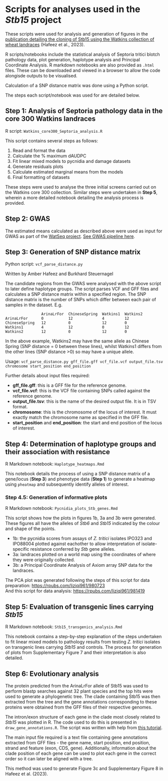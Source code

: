 # Scripts for analyses used in the _Stb15_ project
These scripts were used for analysis and generation of figures in the [publication detailing the cloning of Stb15 using the Watkins collection of wheat landraces](https://doi.org/10.1101/2023.09.11.557217) (Hafeez et al., 2023). 

R scripts/notebooks include the statistical analysis of Septoria tritici blotch pathology data, plot generation, haplotype analysis and Principal Coordinate Analysis. R markdown notebooks are also provided as `.html` files. These can be downloaded and viewed in a browser to allow the code alongisde outputs to be visualised.

Calculation of a SNP distance matrix was done using a Python script.

The steps each script/notebook was used for are detailed below.

## Step 1: Analysis of Septoria pathology data in the core 300 Watkins landraces
R script: `Watkins_core300_Septoria_analysis.R`

This script contains several steps as follows:

1. Read and format the data
2. Calculate the % maximum dAUDPC
3. Fit linear mixed models to pycnidia and damage datasets
4. Generate residuals plots
5. Calculate estimated marginal means from the models
6. Final formatting of datasets

These steps were used to analyse the three initial screens carried out on the Watkins core 300 collection. Similar steps were undertaken in **Step 5**, wherein a more detailed notebook detailing the analysis process is provided.

## Step 2: GWAS
The estimated means calculated as described above were used as input for GWAS as part of the [WatSeq project](https://doi.org/10.1038/s41586-024-07682-9). 
[See GWAS pipeline here](https://github.com/ShifengCHENG-Laboratory/WWWG2B). 

## Step 3: Generation of SNP distance matrix 

Python script: `vcf_parse_distance.py` 

Written by Amber Hafeez and Burkhard Steuernagel

The candidate regions from the GWAS were analysed with the above script to later define haplotype groups. 
The script parses VCF and GFF files and calculates a SNP distance matrix within a specified region. The SNP distance matrix is the number of SNPs which differ between each pair of samples in the dataset. E.g.

```
                ArinaLrFor  ChineseSpring  Watkins1  Watkins2
ArinaLrFor      0           12             4         12
ChineseSpring   12          0              12        0  
Watkins1        4           12             0         12
Watkins2        12          0              12        0            
```

In the above example, Watkins2 may have the same allele as Chinese Spring (SNP distance = 0 between these lines), whilst Watkins1 differs from the other lines (SNP distance >0) so may have a unique allele.

Usage: `vcf_parse_distance.py gff_file.gff vcf_file.vcf output_file.tsv chromosome start_position end_position`

Further details about input files required:
- **gff_file.gff**: this is a GFF file for the reference genome.
- **vcf_file.vcf**: this is the VCF file containing SNPs called against the reference genome.
- **output_file.tsv**: this is the name of the desired output file. It is in TSV format.
- **chromosome**: this is the chromosome of the locus of interest. It must exactly match the chromosome name as specified in the GFF file.
- **start_position** and **end_position**: the start and end position of the locus of interest.


## Step 4: Determination of haplotype groups and their association with resistance

R Markdown notebook: `Haplotype_heatmaps.Rmd`

This notebook details the process of using a SNP distance matrix of a gene/locus (**Step 3**) and phenotype data (**Step 1**) to generate a heatmap using `pheatmap` and subsequently identify alleles of interest.

### Step 4.5: Generation of informative plots

R Markdown notebook: `Pycnidia_plots_Stb_genes.Rmd`

This script shows how the plots in figures 1b, 3a and 3b were generated. These figures all have the alleles of _Stb6_ and _Stb15_ indicated by the colour and shape of the points. 
- 1b: the pycnidia scores from assays of _Z. tritici_ isolates IPO323 and IPO88004 plotted against eachother to allow interpretation of isolate-specific resistance conferred by _Stb_ gene alleles.
- 3a: landraces plotted on a world map using the coordinates of where they were originally collected.
- 3b: a Principal Coordinate Analysis of Axiom array SNP data for the landraces.

The PCA plot was generated following the steps of this script for data preparation: https://rpubs.com/liziqi961/980723  
And this script for data analysis: https://rpubs.com/liziqi961/981419

## Step 5: Evaluation of transgenic lines carrying _Stb15_

R Markdown notebook: `Stb15_transgenics_analysis.Rmd`

This notebook contains a step-by-step explanation of the steps undertaken to fit linear mixed models to pathology results from testing _Z. tritici_ isolates on transgenic lines carrying _Stb15_ and controls. The process for generation of plots from Supplementary Figure 7 and their interpretation is also detailed. 

## Step 6: Evolutionary analysis

The protein predicted from the ArinaLrFor allele of Stb15 was used to perform blastp searches against 32 plant species and the top hits were used to generate a phylogenetic tree. The clade containing Stb15 was then extracted from the tree and the gene annotations corresponding to these proteins were obtained from the GFF files of their respective genomes. 

The intron/exon structure of each gene in the clade most closely related to _Stb15_ was plotted in R. The code used to do this is presented in `draw_gene_annotations.R`. The script was written with help from [this tutorial](https://dbsloan.github.io/TS2019/exercises/r_figure_drawing.html).

The main input file required is a text file containing gene annotations extracted from GFF files - the gene name, start position, end position, strand and feature (exon, CDS, gene). Additionally, information about the clade position of each gene can be used to plot each gene in the correct order so it can later be aligned with a tree. 

This method was used to generate Figure 3c and Supplementary Figure 8 in Hafeez et al. (2023).
